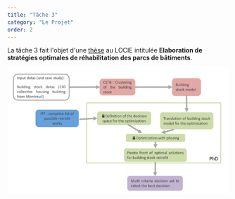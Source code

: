 ```yaml
---
title: "Tâche 3"
category: "Le Projet"
order: 2
---
```


La tâche 3 fait l'objet d'une [thèse](http://www.theses.fr/s164156) au LOCIE intitulée **Elaboration de stratégies optimales de réhabilitation des parcs de bâtiments**.

![Tâche 3](./images/tache3.png)
